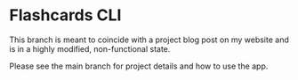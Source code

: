 # Flashcards CLI
This branch is meant to coincide with a project blog post on my website and is in a highly modified, non-functional state.

Please see the main branch for project details and how to use the app.
